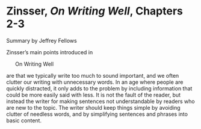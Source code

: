 # Zinsser, _On Writing Well_, Chapters 2-3

Summary by Jeffrey Fellows

Zinsser’s main points introduced in <ul>On Writing Well</ul> are that we typically write too much to sound important, and we often clutter our writing with unnecessary words. In an age where people are quickly distracted, it only adds to the problem by including information that could be more easily said with less. It is not the fault of the reader, but instead the writer for making sentences not understandable by readers who are new to the topic. The writer should keep things simple by avoiding clutter of needless words, and by simplifying sentences and phrases into basic content. 